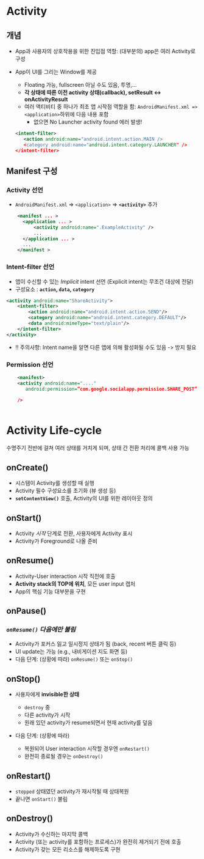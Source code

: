 # Activity
## 개념
- App과 사용자의 상호작용을 위한 진입점 역할: (대부분의) app은 여러 Activity로 구성
- App이 UI를 그리는 Window를 제공
  - Floating 가능, fullscreen 아닐 수도 있음, 투명,...
  - **각 상태에 따른 이전 activity 상태(callback), setResult <-> onActivityResult**
  - 여러 액티비티 중 하나가 최초 앱 시작점 역할을 함: `AndroidManifest.xml => <application>`하위에 다음 내용 포함
    - 없으면 No Launcher activity found 에러 발생!
    
  
  ```xml
  <intent-filter>
     <action android:name="android.intent.action.MAIN />
     <category android:name="android.intent.category.LAUNCHER" />
  </intent-filter>                                                              
  ```


## Manifest 구성
### Activity 선언
- `AndroidManifest.xml` => `<application>` => **`<activity>`** 추가

```xml
    <manifest ... >
      <application ... >
          <activity android:name=".ExampleActivity" />
          ...
      </application ... >
      ...
    </manifest >
```

### Intent-filter 선언
- 앱이 수신할 수 있는 *Implicit* intent 선언 (Explicit intent는 무조건 대상에 전달)
- 구성요소 : **`action`, `data`, `category`**

```xml
<activity android:name="ShareActivity">
    <intent-filter>
        <action android:name="android.intent.action.SEND"/>
        <category android:name="android.intent.category.DEFAULT"/>
        <data android:mimeType="text/plain"/>
    </intent-filter>
</activity>
```
- !! 주의사항: Intent name을 알면 다른 앱에 의해 활성화될 수도 있음 -> 방지 필요


### Permission 선언
```xml
    <manifest>
    <activity android:name="...."
       android:permission=”com.google.socialapp.permission.SHARE_POST”

    />
    
```



# Activity Life-cycle
수명주기 전반에 걸쳐 여러 상태를 거치게 되며, 상태 간 전환 처리에 콜백 사용 가능

## onCreate()
- 시스템이 Activity를 생성할 때 실행
- Activity 필수 구성요소를 초기화 (뷰 생성 등)
- **`setContentView()`** 호출, Activity의 UI를 위한 레이아웃 정의

## onStart()
- Activity *시작* 단계로 전환, 사용자에게 Activity 표시
- Activity가 Foreground로 나올 준비

## onResume()
- Activity-User interaction 시작 직전에 호출
- **Activity stack의 TOP에 위치**, 모든 user input 캡처
- App의 핵심 기능 대부분을 구현


## onPause()  
### *`onResume()` 다음에만 불림*
- Activity가 포커스 잃고 일시정지 상태가 됨 (back, recent 버튼 클릭 등)
- UI update는 가능 (e.g., 내비게이션 지도 화면 등)
- 다음 단계: (상황에 따라) `onResume()` 또는 `onStop()`

## onStop()
- 사용자에게 **invisible한 상태**
  - `destroy` 중
  - 다른 activity가 시작
  - 원래 있던 activity가 resume되면서 현재 activity를 덮음
  
- 다음 단계: (상황에 따라)
  - 복원되어 User interaction 시작할 경우엔 `onRestart()`
  - 완전히 종료될 경우는 `onDestroy()`
  
## onRestart()
- `stopped` 상태였던 activity가 재시작될 때 상태복원
- 끝나면 `onStart()` 불림
  
## onDestroy()
- Activity가 수신하는 마지막 콜백
- Activity (또는 activity를 포함하는 프로세스)가 완전히 제거되기 전에 호출
- Activity가 갖는 모든 리소스를 해제하도록 구현
  


